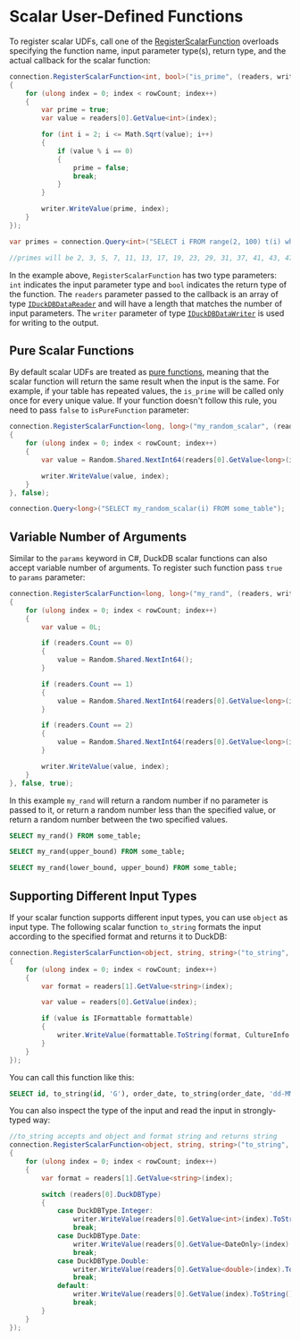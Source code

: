# Scalar User-Defined Functions

To register scalar UDFs, call one of the [RegisterScalarFunction](xref:DuckDB.NET.Data.DuckDBConnection.RegisterScalarFunction*) overloads specifying the function name, input parameter type(s), return type, and the actual callback for the scalar function:

```cs
connection.RegisterScalarFunction<int, bool>("is_prime", (readers, writer, rowCount) =>
{
    for (ulong index = 0; index < rowCount; index++)
    {
        var prime = true;
        var value = readers[0].GetValue<int>(index);

        for (int i = 2; i <= Math.Sqrt(value); i++)
        {
            if (value % i == 0)
            {
                prime = false;
                break;
            }
        }

        writer.WriteValue(prime, index);
    }
});

var primes = connection.Query<int>("SELECT i FROM range(2, 100) t(i) where is_prime(i::INT)").ToList();

//primes will be 2, 3, 5, 7, 11, 13, 17, 19, 23, 29, 31, 37, 41, 43, 47, 53, 59, 61, 67, 71, 73, 79, 83, 89, 97
```

In the example above, `RegisterScalarFunction` has two type parameters: `int` indicates the input parameter type and `bool` indicates the return type of the function. The `readers` parameter passed to the callback is an array of type [`IDuckDBDataReader`](xref:DuckDB.NET.Data.Reader.IDuckDBDataReader) and will have a length that matches the number of input parameters. The `writer` parameter of type [`IDuckDBDataWriter`](xref:DuckDB.NET.Data.Writer.IDuckDBDataWriter) is used for writing to the output.

## Pure Scalar Functions

By default scalar UDFs are treated as [pure functions](https://en.wikipedia.org/wiki/Pure_function), meaning that the scalar function will return the same result when the input is the same. For example, if your table has repeated values, the `is_prime` will be called only once for every unique value. If your function doesn't follow this rule, you need to pass `false` to `isPureFunction` parameter:

```cs
connection.RegisterScalarFunction<long, long>("my_random_scalar", (readers, writer, rowCount) =>
{
    for (ulong index = 0; index < rowCount; index++)
    {
        var value = Random.Shared.NextInt64(readers[0].GetValue<long>(index));

        writer.WriteValue(value, index);
    }
}, false);

connection.Query<long>("SELECT my_random_scalar(i) FROM some_table");
```

## Variable Number of Arguments

Similar to the `params` keyword in C#, DuckDB scalar functions can also accept variable number of arguments. To register such function pass `true` to `params` parameter:

```cs
connection.RegisterScalarFunction<long, long>("my_rand", (readers, writer, rowCount) =>
{
    for (ulong index = 0; index < rowCount; index++)
    {
        var value = 0L;

        if (readers.Count == 0)
        {
            value = Random.Shared.NextInt64();
        }

        if (readers.Count == 1)
        {
            value = Random.Shared.NextInt64(readers[0].GetValue<long>(index));
        }

        if (readers.Count == 2)
        {
            value = Random.Shared.NextInt64(readers[0].GetValue<long>(index), readers[1].GetValue<long>(index));
        }

        writer.WriteValue(value, index);
    }
}, false, true);
```

In this example `my_rand` will return a random number if no parameter is passed to it, or return a random number less than the specified value, or return a random number between the two specified values.

```sql
SELECT my_rand() FROM some_table;

SELECT my_rand(upper_bound) FROM some_table;

SELECT my_rand(lower_bound, upper_bound) FROM some_table;
```

## Supporting Different Input Types

If your scalar function supports different input types, you can use `object` as input type. The following scalar function `to_string` formats the input according to the specified format and returns it to DuckDB:

```cs
connection.RegisterScalarFunction<object, string, string>("to_string", (readers, writer, rowCount) =>
{
    for (ulong index = 0; index < rowCount; index++)
    {
        var format = readers[1].GetValue<string>(index);

        var value = readers[0].GetValue(index);

        if (value is IFormattable formattable)
        {
            writer.WriteValue(formattable.ToString(format, CultureInfo.InvariantCulture), index);
        }
    }
});
```

You can call this function like this:

```sql
SELECT id, to_string(id, 'G'), order_date, to_string(order_date, 'dd-MM-yyyy'), amount, to_string(amount, 'G'), FROM TestTableAnyType
```

You can also inspect the type of the input and read the input in strongly-typed way:

```cs
//to_string accepts and object and format string and returns string
connection.RegisterScalarFunction<object, string, string>("to_string", (readers, writer, rowCount) =>
{
    for (ulong index = 0; index < rowCount; index++)
    {
        var format = readers[1].GetValue<string>(index);

        switch (readers[0].DuckDBType)
        {
            case DuckDBType.Integer:
                writer.WriteValue(readers[0].GetValue<int>(index).ToString(format, CultureInfo.InvariantCulture), index);
                break;
            case DuckDBType.Date:
                writer.WriteValue(readers[0].GetValue<DateOnly>(index).ToString(format, CultureInfo.InvariantCulture), index);
                break;
            case DuckDBType.Double:
                writer.WriteValue(readers[0].GetValue<double>(index).ToString(format, CultureInfo.InvariantCulture), index);
                break;
            default:
                writer.WriteValue(readers[0].GetValue(index).ToString(), index);
                break;
        }
    }
});
```
